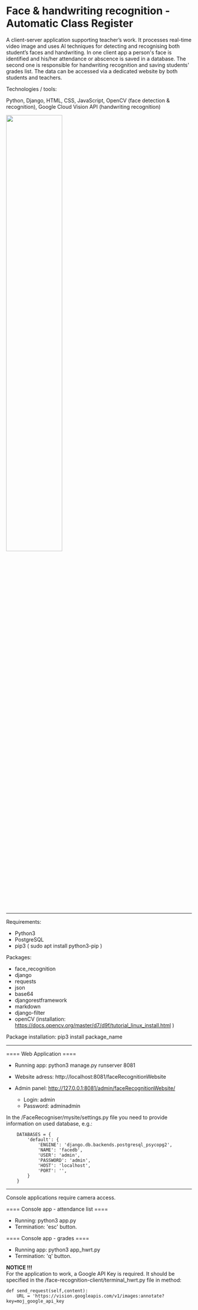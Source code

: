 # Face & handwriting recognition - Automatic Class Register

A client-server application supporting teacher’s work. It processes real-time video image and uses AI techniques for detecting and recognising
both student’s faces and handwriting. In one client app a person's face is identified and his/her attendance or abscence is saved in a database. 
The second one is responsible for handwriting recognition and saving students' grades list. The data can be accessed via a dedicated website by both students and teachers. 

Technologies / tools:

Python, Django, HTML, CSS, JavaScript, OpenCV (face detection & recognition), Google Cloud Vision API (handwriting recognition)
	
<img src="https://user-images.githubusercontent.com/15994534/122385551-415e0e00-cf6d-11eb-92fc-b535657e3c1b.png" width="55%"></img> 

-------------------------------------------------------------------------------------------------------

Requirements: 
- Python3
- PostgreSQL
- pip3 ( sudo apt install python3-pip )
	
Packages:
- face_recognition
- django
- requests
- json
- base64
- djangorestframework
- markdown
- django-filter
- openCV (installation: https://docs.opencv.org/master/d7/d9f/tutorial_linux_install.html )

Package installation: pip3 install package_name

-------------------------------------------------------------------------------------------------------

==== Web Application ====

- Running app: python3 manage.py runserver 8081

- Website adress: http://localhost:8081/faceRecognitionWebsite

- Admin panel: http://127.0.0.1:8081/admin/faceRecognitionWebsite/
  - Login: admin
  - Password: adminadmin

In the /FaceRecogniser/mysite/settings.py file you need to provide information on used database, e.g.:
```
	DATABASES = {
	    'default': {
	        'ENGINE': 'django.db.backends.postgresql_psycopg2',
	        'NAME': 'facedb',
	        'USER': 'admin',
	        'PASSWORD': 'admin',
	        'HOST': 'localhost',
	        'PORT': '',
	    }
	}
```
-------------------------------------------------------------------------------------------------------

Console applications require camera access.

==== Console app - attendance list ====

- Running: python3 app.py
- Termination: 'esc' button.


==== Console app - grades ====

- Running app: python3 app_hwrt.py
- Termination: 'q' button.

**NOTICE !!!**  
For the application to work, a Google API Key is required. It should be specified in the /face-recognition-client/terminal_hwrt.py file in method: 
```
def send_request(self,content):
    URL = 'https://vision.googleapis.com/v1/images:annotate?key=moj_google_api_key
```
